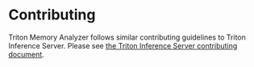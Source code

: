 <!--
Copyright 2020, NVIDIA CORPORATION.
Licensed under the Apache License, Version 2.0 (the "License");
you may not use this file except in compliance with the License.
You may obtain a copy of the License at
    http://www.apache.org/licenses/LICENSE-2.0
Unless required by applicable law or agreed to in writing, software
distributed under the License is distributed on an "AS IS" BASIS,
WITHOUT WARRANTIES OR CONDITIONS OF ANY KIND, either express or implied.
See the License for the specific language governing permissions and
limitations under the License.
-->

# Contributing

Triton Memory Analyzer follows similar contributing guidelines to Triton Inference Server. Please see [the Triton Inference Server contributing document].

[the Triton Inference Server contributing document]: https://github.com/triton-inference-server/server/blob/master/CONTRIBUTING.md
